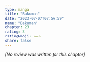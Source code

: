 ```yaml
---
type: manga
title: "Bakuman"
date: "2023-07-07T07:56:59"
name: "Bakuman"
chapter: 23
rating: 3
ratingEmoji: ⭐️⭐️⭐️
share: false
---
```


*[No review was written for this chapter]*
